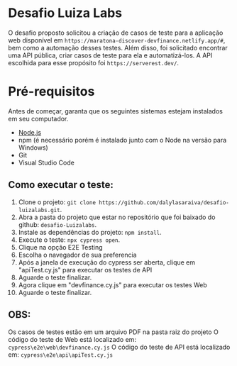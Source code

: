 # Desafio Luiza Labs

O desafio proposto solicitou a criação de casos de teste para a aplicação web disponível em `https://maratona-discover-devfinance.netlify.app/#`, bem como a automação desses testes. Além disso, foi solicitado encontrar uma API pública, criar casos de teste para ela e automatizá-los. A API escolhida para esse propósito foi `https://serverest.dev/`.

# Pré-requisitos

Antes de começar, garanta que os seguintes sistemas estejam instalados em seu computador.

- [Node.js](https://nodejs.org/en/)
- npm (é necessário porém é instalado junto com o Node na versão para Windows)
- Git
- Visual Studio Code


## Como executar o teste:
1. Clone o projeto: `git clone https://github.com/dalylasaraiva/desafio-luizalabs.git`.
2. Abra a pasta do projeto que estar no repositório que foi baixado do github: `desafio-Luizalabs`.
3. Instale as dependências do projeto: `npm install`.
4. Execute o teste: `npx cypress open`.
5. Clique na opção E2E Testing
6. Escolha o navegador de sua preferencia
7. Após a janela de execução do cypress ser aberta, clique em "apiTest.cy.js" para executar os testes de API
8. Aguarde o teste finalizar.
9. Agora clique em "devfinance.cy.js" para executar os testes Web
10. Aguarde o teste finalizar.

## OBS:
Os casos de testes estão em um arquivo PDF na pasta raiz do projeto
O código do teste de Web está localizado em: `cypress\e2e\web\devfinance.cy.js`
O código do teste de API está localizado em: `cypress\e2e\api\apiTest.cy.js`

